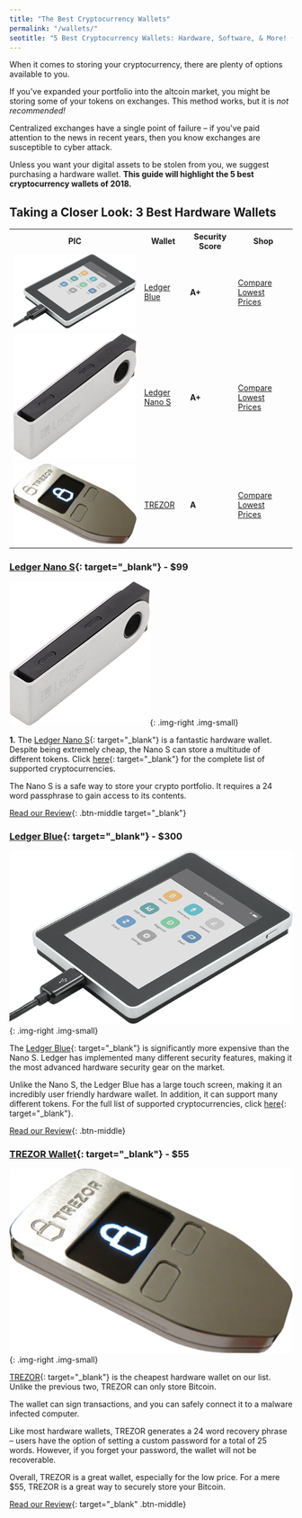 ```yaml
---
title: "The Best Cryptocurrency Wallets"
permalink: "/wallets/"
seotitle: "5 Best Cryptocurrency Wallets: Hardware, Software, & More! (2018)"
---
```


When it comes to storing your cryptocurrency, there are plenty of options available to you. 

If you've expanded your portfolio into the altcoin market, you might be storing some of your tokens on exchanges. This method works, but it is *not recommended!* 

Centralized exchanges have a single point of failure – if you've paid attention to the news in recent years, then you know exchanges are susceptible to cyber attack. 

Unless you want your digital assets to be stolen from you, we suggest purchasing a hardware wallet. **This guide will highlight the 5 best cryptocurrency wallets of 2018.**

## Taking a Closer Look: 3 Best Hardware Wallets 

<table class="basic-table">
	<tr>
		<th>PIC</th>
		<th>Wallet</th>
		<th>Security Score</th>
		<th>Shop</th>
	</tr>
	<tr>
		<td><a target="_blank" href="https://amzn.to/2JVuMpR"><img class="table-image" alt="ledger-blue" src="/img/wallets/ledger-blue.png" /></a></td>
		<td><a target="_blank" href="https://amzn.to/2JVuMpR">Ledger Blue</a></td>
		<td><b>A+</b></td>
		<td><a class="big-button" target="_blank" href="https://amzn.to/2JVuMpR">Compare Lowest Prices</a></td>
	</tr>
	<tr>
		<td><a target="_blank" href="https://amzn.to/2H7TIsp"><img class="table-image" alt="ledger-nano-s" src="/img/wallets/ledger-nano-s.png" /></a></td>
		<td><a target="_blank" href="https://amzn.to/2H7TIsp">Ledger Nano S</a></td>
		<td><b>A+</b></td>
		<td><a class="big-button" target="_blank" href="https://amzn.to/2H7TIsp">Compare Lowest Prices</a></td>
	</tr>
	<tr>
		<td><a target="_blank" href="https://amzn.to/2HalWD1"><img class="table-image" alt="trezor-wallet" src="/img/wallets/trezor.png" /></a></td>
		<td><a target="_blank" href="https://amzn.to/2HalWD1">TREZOR</a></td>
		<td><b>A</b></td>
		<td><a class="big-button" target="_blank" href="https://amzn.to/2HalWD1">Compare Lowest Prices</a></td>
	</tr>
</table>

### [Ledger Nano S](https://amzn.to/2H7TIsp){: target="_blank"} - $99 
![Ledger Nano S](/img/wallets/ledger-nano-s.png){: .img-right .img-small}

**1.** The [Ledger Nano S](https://amzn.to/2H7TIsp){: target="_blank"} is a fantastic hardware wallet. Despite being extremely cheap, the Nano S can store a multitude of different tokens. Click [here](https://www.ledgerwallet.com/cryptocurrencies){: target="_blank"} for the complete list of supported cryptocurrencies. 

The Nano S is a safe way to store your crypto portfolio. It requires a 24 word passphrase to gain access to its contents.  

[Read our Review](https://amzn.to/2H7TIsp){: .btn-middle target="_blank"}

### [Ledger Blue](https://amzn.to/2JVuMpR){: target="_blank"} - $300
![Ledger Blue](/img/wallets/ledger-blue.png){: .img-right .img-small}

The [Ledger Blue](https://amzn.to/2JVuMpR){: target="_blank"} is significantly more expensive than the Nano S. Ledger has implemented many different security features, making it the most advanced hardware security gear on the market. 

Unlike the Nano S, the Ledger Blue has a large touch screen, making it an incredibly user friendly hardware wallet. In addition, it can support many different tokens. For the full list of supported cryptocurrencies, click [here](https://www.ledgerwallet.com/cryptocurrencies){: target="_blank"}. 

[Read our Review](/wallets/ledger-blue-review/){: .btn-middle}

### [TREZOR Wallet](https://amzn.to/2HalWD1){: target="_blank"} - $55 
![TREZOR Wallet](/img/wallets/trezor.png){: .img-right .img-small}

[TREZOR](https://amzn.to/2HalWD1){: target="_blank"} is the cheapest hardware wallet on our list. Unlike the previous two, TREZOR can only store Bitcoin. 

The wallet can sign transactions, and you can safely connect it to a malware infected computer. 

Like most hardware wallets, TREZOR generates a 24 word recovery phrase – users have the option of setting a custom password for a total of 25 words. However, if you forget your password, the wallet will not be recoverable. 

Overall, TREZOR is a great wallet, especially for the low price. For a mere $55, TREZOR is a great way to securely store your Bitcoin. 

[Read our Review](https://amzn.to/2HalWD1){: target="_blank" .btn-middle}